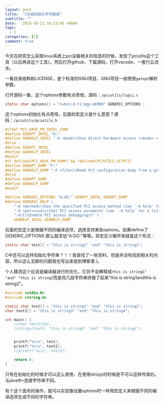 ```yaml
---
layout: post
title:  "C分段初始化字符数组"
subtitle: ""
date:   2019-10-21 10:23:45 +0800
tags:
  - C
categories: [C]
comment: true
---
```


今天在研究怎么获取linux系统上pci设备相关的信息的时候，发现了pciutils这个工具（以后再讲这个工具）。然后打开github，下载源码，打开vscode，一套行云流水。

一看目录结构和LICENSE，是个标准的GNU项目，GNU项目一般使用`getopt`解析参数。

打开源码一看，这个options参数有点奇怪，源码：`/pciutils/lspci.c`

```c
static char options[] = "nvbxs:d:ti:mgp:qkMDQ" GENERIC_OPTIONS ;
```

这个options初始化有点奇怪，后面的宏定义是什么意思？源码：`/pciutils/pciutils.h`

```c
#ifdef PCI_HAVE_PM_INTEL_CONF
#define GENOPT_INTEL "H:"
#define GENHELP_INTEL "-H <mode>\tUse direct hardware access (<mode> = 1 or 2)\n"
#else
#define GENOPT_INTEL
#define GENHELP_INTEL
#endif
#if defined(PCI_HAVE_PM_DUMP) && !defined(PCIUTILS_SETPCI)
#define GENOPT_DUMP "F:"
#define GENHELP_DUMP "-F <file>\tRead PCI configuration dump from a given file\n"
#else
#define GENOPT_DUMP
#define GENHELP_DUMP
#endif

#define GENERIC_OPTIONS "A:GO:" GENOPT_INTEL GENOPT_DUMP
#define GENERIC_HELP \
	"-A <method>\tUse the specified PCI access method (see `-A help' for a list)\n" \
	"-O <par>=<val>\tSet PCI access parameter (see `-O help' for a list)\n" \
	"-G\t\tEnable PCI access debugging\n" \
	GENHELP_INTEL GENHELP_DUMP
```

后面的宏定义是根据不同的编译选项，选择支持某些options。如果define了 GENERIC_OPTIONS 那么就添加“A:GO:”等等。将宏定义解开来就是这个形式：

```c
static char test[] = "this is string1" "and" "this is string2";
```

C中还可以这样初始化字符串？！！我查找了一些资料，但是并没有找到相关的内容，所以这么无聊的问题我也写出来放到博客里:)。

个人猜测这个应该是编译器进行的优化，它并不会解释成`this is string1" "and" "this is string2`而是将几段字符串拼接了起来"this is string1andthis is string2"。

```c
#include <stdio.h>
#include <string.h>

static char test[] = "this is string1" "and" "this is string2";
char test2[] = "this is string3" "and" "this is string4";

int main() {
    //char test3[33];
    //strcpy(test3, "this is string5" "and" "this is string6");


    printf("%s\n", test);
    printf("%s\n", test2);
    //printf("%s\n", test3);

    return 0;
}
```

只有在初始化的时候才可以这么使用，在使用strcpy的时候是不可以这样传值的。与java中`+`连接字符串不同。

有个这个诡吊的操作，就可以实现像设置options时一样用宏定义来根据不同的编译选项生成不同的字符串。
